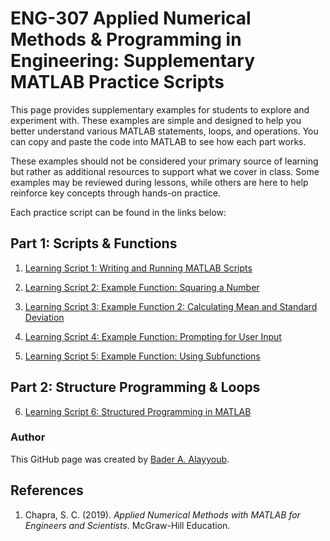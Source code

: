 
# ENG-307 Applied Numerical Methods & Programming in Engineering: Supplementary MATLAB Practice Scripts

This page provides supplementary examples for students to explore and experiment with. These examples are simple and designed to help you better understand various MATLAB statements, loops, and operations. You can copy and paste the code into MATLAB to see how each part works.

These examples should not be considered your primary source of learning but rather as additional resources to support what we cover in class. Some examples may be reviewed during lessons, while others are here to help reinforce key concepts through hands-on practice.

Each practice script can be found in the links below:

## Part 1: Scripts & Functions

1. [Learning Script 1: Writing and Running MATLAB Scripts](exercise1.md)
  
2. [Learning Script 2: Example Function: Squaring a Number](exercise2.md)

3. [Learning Script 3: Example Function 2: Calculating Mean and Standard Deviation](exercise3.md)

4. [Learning Script 4: Example Function: Prompting for User Input](exercise4.md)
  
5. [Learning Script 5: Example Function: Using Subfunctions](exercise5.md)

## Part 2: Structure Programming & Loops

6. [Learning Script 6: Structured Programming in MATLAB](exercise6b.md)



### Author
This GitHub page was created by [Bader A. Alayyoub](https://github.com/bayyoub).

## References
1. Chapra, S. C. (2019). *Applied Numerical Methods with MATLAB for Engineers and Scientists*. McGraw-Hill Education.

